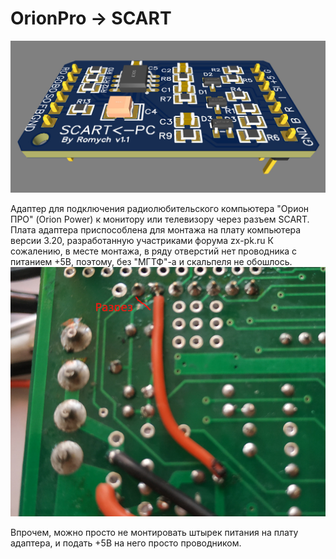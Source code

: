 # OrionPro -> SCART

![Монтаж](Images/render.jpg?raw=true "МГТФ")

Адаптер для подключения радиолюбительского компьютера "Орион ПРО" (Orion Power) к монитору или телевизору через разъем SCART.
Плата адаптера приспособлена для монтажа на плату компьютера версии 3.20, разработанную участриками форума zx-pk.ru
К сожалению, в месте монтажа, в ряду отверстий нет проводника с питанием +5В, поэтому, без "МГТФ"-а и скальпеля не обошлось.
![Монтаж](Images/mgtf.jpg?raw=true "МГТФ")

Впрочем, можно просто не монтировать штырек питания на плату адаптера, и подать +5В на него просто проводником. 
